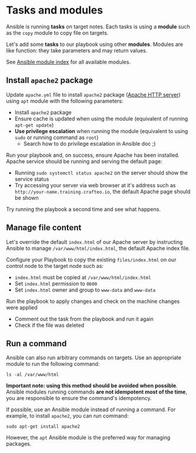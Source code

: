 # Tasks and modules

Ansible is running **tasks** on target notes. Each tasks is using a **module** such as the `copy` module to copy file on targets.

Let's add some **tasks** to our playbook using other **modules**. Modules are like function: they take parameters and may return values. 

See [Ansible module index](https://docs.ansible.com/ansible/latest/modules/modules_by_category.html) for all available modules.

## Install `apache2` package

Update `apache.yml` file to install `apache2` package ([Apache HTTP server](https://httpd.apache.org/)) using `apt` module with the following parameters:

- Install `apache2` package
- Ensure cache is updated when using the module (equivalent of running `apt-get update`)
- **Use privilege escalation** when running the module (equivalent to using `sudo` or running command as `root`)
  - Search how to do privilege escalation in Ansible doc ;)

Run your playbook and, on success, ensure Apache has been installed. Apache service should be running and serving the default page:

- Running `sudo systemctl status apache2` on the server should show the service status
- Try accessing your server via web browser at it's address such as `http://your-name.training.crafteo.io`, the default Apache page should be shown

Try running the playbook a second time and see what happens.

## Manage file content

Let's override the default `index.html` of our Apache server by instructing Ansible to manage `/var/www/html/index.html`, the default Apache index file.

Configure your Playbook to copy the existing `files/index.html` on our control node to the target node such as:

- `index.html` must be copied at `/var/www/html/index.html`
- Set `index.html` permission to `0600`
- Set `index.html` owner and group to `www-data` and `www-data`

Run the playbook to apply changes and check on the machine changes were applied

- Comment out the task from the playbook and run it again
- Check if the file was deleted

## Run a command

Ansible can also run arbitrary commands on targets. Use an appropriate module to run the following command:

```
ls -al /var/www/html
```

**Important note: using this method should be avoided when possible**. Ansible modules running commands **are not idempotent most of the time**, you are responsible to ensure the command's idempotency. 

If possible, use an Ansible module instead of running a command. For example, to install `apache2`, you can run command:

```
sudo apt-get install apache2
```

However, the `apt` Ansible module is the preferred way for managing packages. 
